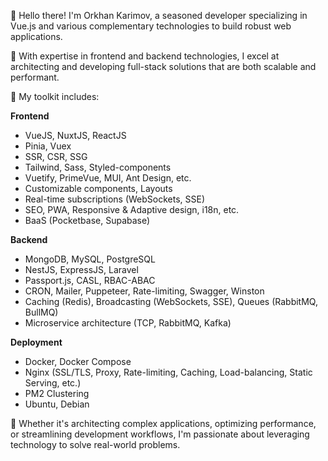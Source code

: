 👋 Hello there! I'm Orkhan Karimov, a seasoned developer specializing in Vue.js and various complementary technologies to build robust web applications.

🚀 With expertise in frontend and backend technologies, I excel at architecting and developing full-stack solutions that are both scalable and performant.

💼 My toolkit includes:

**Frontend**
- VueJS, NuxtJS, ReactJS
- Pinia, Vuex
- SSR, CSR, SSG
- Tailwind, Sass, Styled-components
- Vuetify, PrimeVue, MUI, Ant Design, etc.
- Customizable components, Layouts
- Real-time subscriptions (WebSockets, SSE)
- SEO, PWA, Responsive & Adaptive design, i18n, etc.
- BaaS (Pocketbase, Supabase)

**Backend**
- MongoDB, MySQL, PostgreSQL
- NestJS, ExpressJS, Laravel
- Passport.js, CASL, RBAC-ABAC
- CRON, Mailer, Puppeteer, Rate-limiting, Swagger, Winston
- Caching (Redis), Broadcasting (WebSockets, SSE), Queues (RabbitMQ, BullMQ)
- Microservice architecture (TCP, RabbitMQ, Kafka)

**Deployment**
- Docker, Docker Compose
- Nginx (SSL/TLS, Proxy, Rate-limiting, Caching, Load-balancing, Static Serving, etc.)
- PM2 Clustering
- Ubuntu, Debian

🔧 Whether it's architecting complex applications, optimizing performance, or streamlining development workflows, I'm passionate about leveraging technology to solve real-world problems.
